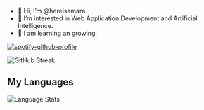 - 👋 Hi, I’m @hereisamara
- 👀 I’m interested in Web Application Development and Artificial Intelligence.
- 🌱 I am learning an growing.

[![spotify-github-profile](https://spotify-github-profile.kittinanx.com/api/view?uid=31auiswynfurufepcfjx4ie4stgy&cover_image=true&theme=novatorem&show_offline=false&background_color=121212&interchange=false&bar_color=53b14f&bar_color_cover=false)](https://github.com/kittinan/spotify-github-profile)

<!-- ![GitHub stats](https://github-readme-stats.vercel.app/api?username=hereisamara&show_icons=true&theme=tokyonight) <br> -->
![GitHub Streak](https://github-readme-streak-stats.herokuapp.com/?user=hereisamara&theme=tokyonight)


<!-- STATS_START -->
## My Languages

![Language Stats](https://quickchart.io/chart/render/zm-cd1c40c6-291e-4317-9f6e-528e56c02bdb?title=Language%20Distribution&labels=Python,Dart,HTML,Jupyter-Notebook,C++,CMake,JavaScript,Go,Swift,C,Shell,CSS,Ruby,Objective-C,Java,Kotlin,Dockerfile,Procfile&data1=63.1,14.71,8.88,4.47,3.58,2.76,0.98,0.29,0.28,0.26,0.23,0.19,0.1,0.06,0.05,0.04,0.0,0.0)
<!-- STATS_END -->
